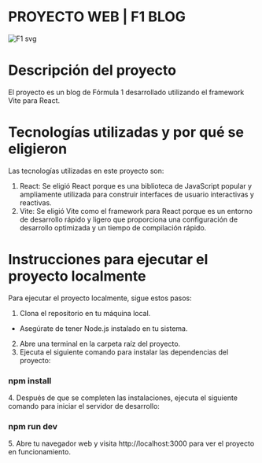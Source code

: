 # PROYECTO WEB | F1 BLOG
![F1 svg](https://github.com/paulabaal12/lab6-web/assets/106341373/9117c4ce-6c4a-47d2-891e-58186129eb4a)

# Descripción del proyecto

El proyecto es un blog de Fórmula 1 desarrollado utilizando el framework Vite para React.


# Tecnologías utilizadas y por qué se eligieron

Las tecnologías utilizadas en este proyecto son:
1. React: Se eligió React porque es una biblioteca de JavaScript popular y ampliamente utilizada para construir interfaces de usuario interactivas y reactivas.
2. Vite: Se eligió Vite como el framework para React porque es un entorno de desarrollo rápido y ligero que proporciona una configuración de desarrollo optimizada y un tiempo de compilación rápido.

# Instrucciones para ejecutar el proyecto localmente

Para ejecutar el proyecto localmente, sigue estos pasos:

1. Clona el repositorio en tu máquina local.
* Asegúrate de tener Node.js instalado en tu sistema.
2. Abre una terminal en la carpeta raíz del proyecto.
3. Ejecuta el siguiente comando para instalar las dependencias del proyecto:
<h3>npm install</h3>
4. Después de que se completen las instalaciones, ejecuta el siguiente comando para iniciar el servidor de desarrollo:
<h3>npm run dev</h3>
5. Abre tu navegador web y visita http://localhost:3000 para ver el proyecto en funcionamiento.
